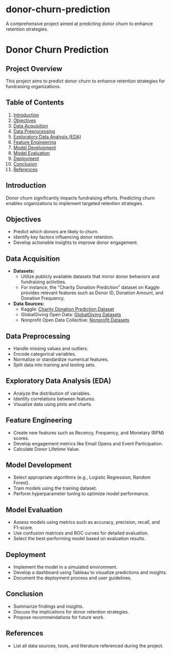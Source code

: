 # donor-churn-prediction
A comprehensive project aimed at predicting donor churn to enhance retention strategies.
# Donor Churn Prediction

## Project Overview
This project aims to predict donor churn to enhance retention strategies for fundraising organizations.

## Table of Contents
1. [Introduction](#introduction)
2. [Objectives](#objectives)
3. [Data Acquisition](#data-acquisition)
4. [Data Preprocessing](#data-preprocessing)
5. [Exploratory Data Analysis (EDA)](#exploratory-data-analysis-eda)
6. [Feature Engineering](#feature-engineering)
7. [Model Development](#model-development)
8. [Model Evaluation](#model-evaluation)
9. [Deployment](#deployment)
10. [Conclusion](#conclusion)
11. [References](#references)

## Introduction
Donor churn significantly impacts fundraising efforts. Predicting churn enables organizations to implement targeted retention strategies.

## Objectives
- Predict which donors are likely to churn.
- Identify key factors influencing donor retention.
- Develop actionable insights to improve donor engagement.

## Data Acquisition
- **Datasets:**
  - Utilize publicly available datasets that mirror donor behaviors and fundraising activities.
  - For instance, the "Charity Donation Prediction" dataset on Kaggle provides relevant features such as Donor ID, Donation Amount, and Donation Frequency.
- **Data Sources:**
  - Kaggle: [Charity Donation Prediction Dataset](https://www.kaggle.com/datasets/ibrahimelsayed182/donation-analysis)
  - GlobalGiving Open Data: [GlobalGiving Datasets](https://www.globalgiving.org/learn/open-data/)
  - Nonprofit Open Data Collective: [Nonprofit Datasets](https://data.world/nonprofit-open-data-collective)

## Data Preprocessing
- Handle missing values and outliers.
- Encode categorical variables.
- Normalize or standardize numerical features.
- Split data into training and testing sets.

## Exploratory Data Analysis (EDA)
- Analyze the distribution of variables.
- Identify correlations between features.
- Visualize data using plots and charts.

## Feature Engineering
- Create new features such as Recency, Frequency, and Monetary (RFM) scores.
- Develop engagement metrics like Email Opens and Event Participation.
- Calculate Donor Lifetime Value.

## Model Development
- Select appropriate algorithms (e.g., Logistic Regression, Random Forest).
- Train models using the training dataset.
- Perform hyperparameter tuning to optimize model performance.

## Model Evaluation
- Assess models using metrics such as accuracy, precision, recall, and F1-score.
- Use confusion matrices and ROC curves for detailed evaluation.
- Select the best-performing model based on evaluation results.

## Deployment
- Implement the model in a simulated environment.
- Develop a dashboard using Tableau to visualize predictions and insights.
- Document the deployment process and user guidelines.

## Conclusion
- Summarize findings and insights.
- Discuss the implications for donor retention strategies.
- Propose recommendations for future work.

## References
- List all data sources, tools, and literature referenced during the project.
